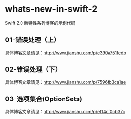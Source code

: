 # whats-new-in-swift-2

Swift 2.0 新特性系列博客的示例代码

## 01-错误处理（上）

具体博客文章请见：http://www.jianshu.com/p/c390a751fedb

## 02-错误处理（下）

具体博客文章请见：http://www.jianshu.com/p/7596fb3ca1ae

## 03-选项集合(OptionSets)

具体博客文章请见：http://www.jianshu.com/p/ef14cf0cb37c
